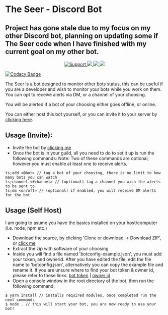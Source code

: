 # The Seer - Discord Bot

## Project has gone stale due to my focus on my other Discord bot, planning on updating some if The Seer code when I have finished with my current goal on my other bot.

<div align="center">
<a href="https://discord.gg/Q3ZhdRJ">
<img src="https://img.shields.io/discord/495602800802398212.svg?colorB=Blue&logo=discord&label=Support&style=for-the-badge" alt="Support">
</a>
<a href="https://github.com/RagnarLothbrok-Odin/TheSeer-Discord">
<img src="https://img.shields.io/github/languages/top/RagnarLothbrok-Odin/TheSeer-Discord.svg?style=for-the-badge">
</a>
<a href="https://github.com/RagnarLothbrok-Odin/TheSeer-Discord/issues">
<img src="https://img.shields.io/github/issues/RagnarLothbrok-Odin/TheSeer-Discord.svg?style=for-the-badge">
</a>
<a href="https://github.com/RagnarLothbrok-Odin/TheSeer-Discord/pulls">
<img src="https://img.shields.io/github/issues-pr/RagnarLothbrok-Odin/TheSeer-Discord.svg?style=for-the-badge">
</a>
<br>
</div>

[![Codacy Badge](https://api.codacy.com/project/badge/Grade/539c2d29d8e34346bbec2f95ceb3a20b)](https://app.codacy.com/manual/hudsonjd/TheSeer-Discord?utm_source=github.com&utm_medium=referral&utm_content=RagnarLothbrok-Odin/TheSeer-Discord&utm_campaign=Badge_Grade_Settings)

The Seer is a bot designed to monitor other bots status, this can be useful if you are a developer and wish to monitor your bots while you work on them. You can opt to receive alerts via DM, or a channel of your choosing.

You will be alerted if a bot of your choosing either goes offline, or online.

You can either host this bot yourself, or you can invite it to your server by [clicking here](https://discord.com/oauth2/authorize?client_id=559113940919910406&scope=bot&permissions=2147535872).

## Usage (Invite):

- Invite the bot by [clicking me](https://dillinger.io/)
- Once the bot is in your guild, all you need to do to set it up is run the following commands:
  Note: Two of these commands are optional, however you must enable at least one to receive alerts.

```text
ts;add <@bot> // tag a bot of your choosing, there is no limit to how many bots you can watch
ts;channel <#channel> // (optional) tag a channel you wish the alerts to be sent to
ts;dm <on/off> // (optional) if enabled, you will receive DM alerts for the bot
```

## Usage (Self Host)

I am going to asume you have the basics installed on your host/computer (i.e. node, npm etc.)

- Download the source, by clicking 'Clone or download -> Download ZIP', or [click me](https://github.com/RagnarLothbrok-Odin/TheSeer-Discord/archive/master.zip)
- Extract the zip with software of your choosing
- Inside you will find a file named 'botconfig-example.json', you must add your token, and ownerid. After you have edited the file, edit the file name to 'botconfig.json', alternatively you can copy the example file and rename it. If you are unsure where to find your bot token & owner id, please refer to these links: [bot token](https://github.com/reactiflux/discord-irc/wiki/Creating-a-discord-bot-&-getting-a-token) | [owner id](https://support.discordapp.com/hc/en-us/articles/206346498-Where-can-I-find-my-User-Server-Message-ID-)
- Open a console window in the root directory of the bot, then run the following command:

```text
$ yarn install // installs required modules, once completed run the next command:
$ node . // this will start your bot, you are now ready to use your bot!
```
